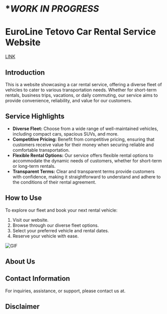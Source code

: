 # ****WORK IN PROGRESS***

# EuroLine Tetovo Car Rental Service Website
[LINK](https://euroline.vercel.app)
## Introduction
This is a website showcasing a car rental service, offering a diverse fleet of vehicles to cater to various transportation needs. Whether for short-term rentals, business trips, vacations, or daily commuting, our service aims to provide convenience, reliability, and value for our customers.

## Service Highlights
- **Diverse Fleet:** Choose from a wide range of well-maintained vehicles, including compact cars, spacious SUVs, and more.
- **Competitive Pricing:** Benefit from competitive pricing, ensuring that customers receive value for their money when securing reliable and comfortable transportation.
- **Flexible Rental Options:** Our service offers flexible rental options to accommodate the dynamic needs of customers, whether for short-term or long-term rentals.
- **Transparent Terms:** Clear and transparent terms provide customers with confidence, making it straightforward to understand and adhere to the conditions of their rental agreement.

## How to Use
To explore our fleet and book your next rental vehicle:
1. Visit our website.
2. Browse through our diverse fleet options.
3. Select your preferred vehicle and rental dates.
4. Reserve your vehicle with ease.


![GIF](https://github.com/DorantVelija/euroline/blob/main/ezgif.com-animated-gif-maker.gif)
## About Us


## Contact Information
For inquiries, assistance, or support, please contact us at.

## Disclaimer

